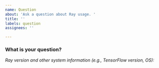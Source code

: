 ```yaml
---
name: Question
about: 'Ask a question about Ray usage. '
title: ''
labels: question
assignees: ''

---
```


<!--Please include [tune], [rllib], [autoscaler] etc. in the issue title if relevant-->

### What is your question?

*Ray version and other system information (e.g., TensorFlow version, OS):*
